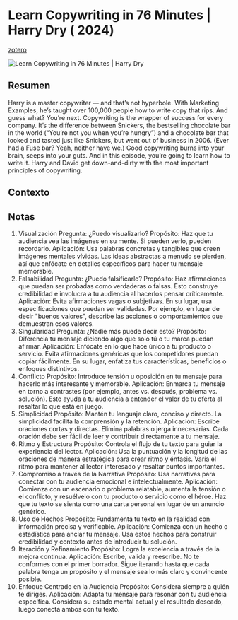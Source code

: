 # Learn Copywriting in 76 Minutes | Harry Dry ( 2024)

[zotero](zotero://select/items/@perell2024-07)

![Learn Copywriting in 76 Minutes | Harry Dry ](https://youtu.be/TUMjnmfsPeM?si=a7eRD7-Xs5NgoCvV)

## Resumen

Harry is a master copywriter — and that’s not hyperbole. With Marketing Examples, he’s taught over 100,000 people how to write copy that rips. And guess what? You’re next. Copywriting is the wrapper of success for every company. It’s the difference between Snickers, the bestselling chocolate bar in the world (“You’re not you when you’re hungry”) and a chocolate bar that looked and tasted just like Snickers, but went out of business in 2006. (Ever had a Fuse bar? Yeah, neither have we.) Good copywriting burns into your brain, seeps into your guts. And in this episode, you’re going to learn how to write it. Harry and David get down-and-dirty with the most important principles of copywriting.

## Contexto

## Notas

1. Visualización Pregunta: ¿Puedo visualizarlo? Propósito: Haz que tu audiencia vea las imágenes en su mente. Si pueden verlo, pueden recordarlo. Aplicación: Usa palabras concretas y tangibles que creen imágenes mentales vívidas. Las ideas abstractas a menudo se pierden, así que enfócate en detalles específicos para hacer tu mensaje memorable.
1. Falsabilidad Pregunta: ¿Puedo falsificarlo? Propósito: Haz afirmaciones que puedan ser probadas como verdaderas o falsas. Esto construye credibilidad e involucra a tu audiencia al hacerlos pensar críticamente. Aplicación: Evita afirmaciones vagas o subjetivas. En su lugar, usa especificaciones que puedan ser validadas. Por ejemplo, en lugar de decir "buenos valores", describe las acciones o comportamientos que demuestran esos valores.
1. Singularidad Pregunta: ¿Nadie más puede decir esto? Propósito: Diferencia tu mensaje diciendo algo que solo tú o tu marca puedan afirmar. Aplicación: Enfócate en lo que hace único a tu producto o servicio. Evita afirmaciones genéricas que los competidores puedan copiar fácilmente. En su lugar, enfatiza tus características, beneficios o enfoques distintivos.
1. Conflicto Propósito: Introduce tensión u oposición en tu mensaje para hacerlo más interesante y memorable. Aplicación: Enmarca tu mensaje en torno a contrastes (por ejemplo, antes vs. después, problema vs. solución). Esto ayuda a tu audiencia a entender el valor de tu oferta al resaltar lo que está en juego.
1. Simplicidad Propósito: Mantén tu lenguaje claro, conciso y directo. La simplicidad facilita la comprensión y la retención. Aplicación: Escribe oraciones cortas y directas. Elimina palabras o jerga innecesarias. Cada oración debe ser fácil de leer y contribuir directamente a tu mensaje.
1. Ritmo y Estructura Propósito: Controla el flujo de tu texto para guiar la experiencia del lector. Aplicación: Usa la puntuación y la longitud de las oraciones de manera estratégica para crear ritmo y énfasis. Varía el ritmo para mantener al lector interesado y resaltar puntos importantes.
1. Compromiso a través de la Narrativa Propósito: Usa narrativas para conectar con tu audiencia emocional e intelectualmente. Aplicación: Comienza con un escenario o problema relatable, aumenta la tensión o el conflicto, y resuélvelo con tu producto o servicio como el héroe. Haz que tu texto se sienta como una carta personal en lugar de un anuncio genérico.
1. Uso de Hechos Propósito: Fundamenta tu texto en la realidad con información precisa y verificable. Aplicación: Comienza con un hecho o estadística para anclar tu mensaje. Usa estos hechos para construir credibilidad y contexto antes de introducir tu solución.
1. Iteración y Refinamiento Propósito: Logra la excelencia a través de la mejora continua. Aplicación: Escribe, valida y reescribe. No te conformes con el primer borrador. Sigue iterando hasta que cada palabra tenga un propósito y el mensaje sea lo más claro y convincente posible.
1. Enfoque Centrado en la Audiencia Propósito: Considera siempre a quién te diriges. Aplicación: Adapta tu mensaje para resonar con tu audiencia específica. Considera su estado mental actual y el resultado deseado, luego conecta ambos con tu texto.
